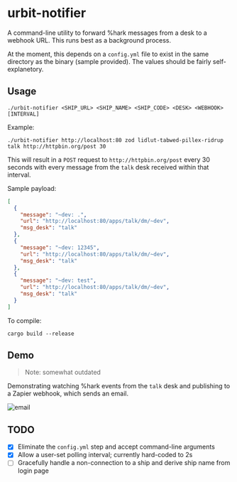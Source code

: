 # urbit-notifier

A command-line utility to forward %hark messages from a desk to a webhook URL. This runs best as a background process.

At the moment, this depends on a `config.yml` file to exist in the same directory as the binary (sample provided). The values should be fairly self-explanetory.

## Usage

```
./urbit-notifier <SHIP_URL> <SHIP_NAME> <SHIP_CODE> <DESK> <WEBHOOK> [INTERVAL]
```

Example:

```
./urbit-notifier http://localhost:80 zod lidlut-tabwed-pillex-ridrup talk http://httpbin.org/post 30
```

This will result in a `POST` request to `http://httpbin.org/post` every 30 seconds with every message from the `talk` desk received within that interval.

Sample payload:

```json
[
  {
    "message": "~dev: .",
    "url": "http://localhost:80/apps/talk/dm/~dev",
    "msg_desk": "talk"
  },
  {
    "message": "~dev: 12345",
    "url": "http://localhost:80/apps/talk/dm/~dev",
    "msg_desk": "talk"
  },
  {
    "message": "~dev: test",
    "url": "http://localhost:80/apps/talk/dm/~dev",
    "msg_desk": "talk"
  }
]
```

To compile:

```
cargo build --release
```

## Demo

> Note: somewhat outdated

Demonstrating watching %hark events from the `talk` desk and publishing to a Zapier webhook, which sends an email.

![email](https://user-images.githubusercontent.com/748181/223562392-379439ed-53e6-42c8-a386-987b201559aa.gif)

## TODO

- [x] Eliminate the `config.yml` step and accept command-line arguments
- [x] Allow a user-set polling interval; currently hard-coded to 2s
- [ ] Gracefully handle a non-connection to a ship and derive ship name from login page

